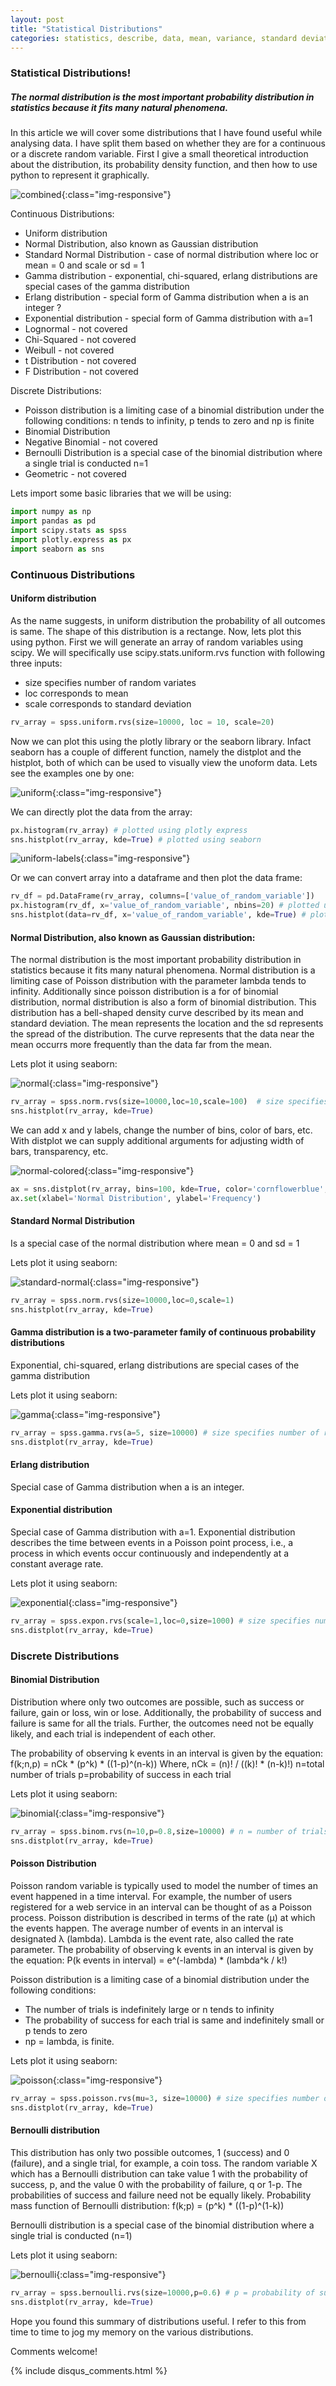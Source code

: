 ```yaml
---
layout: post
title: "Statistical Distributions"
categories: statistics, describe, data, mean, variance, standard deviation, normal, skewness, kurtosis
---
```

### Statistical Distributions!
##### The normal distribution is the most important probability distribution in statistics because it fits many natural phenomena.

In this article we will cover some distributions that I have found useful while analysing data. I have split them based on whether they are for a continuous or a discrete random variable. First I give a small theoretical introduction about the distribution, its probability density function, and then how to use python to represent it graphically.  

![combined](/images/distributions/2021-04-09.png){:class="img-responsive"}

Continuous Distributions:
- Uniform distribution
- Normal Distribution, also known as Gaussian distribution
- Standard Normal Distribution - case of normal distribution where loc or mean = 0 and scale or sd = 1 
- Gamma distribution - exponential, chi-squared, erlang distributions are special cases of the gamma distribution
- Erlang distribution - special form of Gamma distribution when a is an integer ?
- Exponential distribution - special form of Gamma distribution with a=1
- Lognormal - not covered
- Chi-Squared - not covered
- Weibull - not covered
- t Distribution - not covered
- F Distribution - not covered

Discrete Distributions:
- Poisson distribution is a limiting case of a binomial distribution under the following conditions: n tends to infinity, p tends to zero and np is finite
- Binomial Distribution
- Negative Binomial - not covered
- Bernoulli Distribution is a special case of the binomial distribution where a single trial is conducted n=1
- Geometric - not covered

Lets import some basic libraries that we will be using:
```python
import numpy as np
import pandas as pd
import scipy.stats as spss
import plotly.express as px
import seaborn as sns
```

### Continuous Distributions

#### Uniform distribution
As the name suggests, in uniform distribution the probability of all outcomes is same. The shape of this distribution is a rectange. Now, lets plot this using python. First we will generate an array of random variables using scipy. We will specifically use scipy.stats.uniform.rvs function with following three inputs:
- size specifies number of random variates
- loc corresponds to mean
- scale corresponds to standard deviation
```python
rv_array = spss.uniform.rvs(size=10000, loc = 10, scale=20) 
```

Now we can plot this using the plotly library or the seaborn library. Infact seaborn has a couple of different function, namely the distplot and the histplot, both of which can be used to visually view the unoform data. Lets see the examples one by one:

![uniform](/images/distributions/uniform.png){:class="img-responsive"}

We can directly plot the data from the array:
```python
px.histogram(rv_array) # plotted using plotly express
sns.histplot(rv_array, kde=True) # plotted using seaborn
```

![uniform-labels](/images/distributions/uniform-labels.png){:class="img-responsive"}

Or we can convert array into a dataframe and then plot the data frame:
```python
rv_df = pd.DataFrame(rv_array, columns=['value_of_random_variable'])
px.histogram(rv_df, x='value_of_random_variable', nbins=20) # plotted using plotly express
sns.histplot(data=rv_df, x='value_of_random_variable', kde=True) # plotted using seaborn
```

#### Normal Distribution, also known as Gaussian distribution: 
The normal distribution is the most important probability distribution in statistics because it fits many natural phenomena. 
Normal distribution is a limiting case of Poisson distribution with the parameter lambda tends to infinity. Additionally since poisson distribution is a for of binomial distribution, normal distribution is also a form of binomial distribution. 
This distribution has a bell-shaped density curve described by its mean and standard deviation. The mean represents the location and the sd represents the spread of the distribution. The curve represents that the data near the mean occurrs more frequently than the data far from the mean. 

Lets plot it using seaborn:

![normal](/images/distributions/normal.png){:class="img-responsive"}

```python
rv_array = spss.norm.rvs(size=10000,loc=10,scale=100)  # size specifies number of random variates, loc corresponds to mean, scale corresponds to standard deviation
sns.histplot(rv_array, kde=True)
```

We can add x and y labels, change the number of bins, color of bars, etc. With distplot we can supply additional arguments for adjusting width of bars, transparency, etc.

![normal-colored](/images/distributions/normal-colored.png){:class="img-responsive"}

```python
ax = sns.distplot(rv_array, bins=100, kde=True, color='cornflowerblue', hist_kws={"linewidth": 15,'alpha':1})
ax.set(xlabel='Normal Distribution', ylabel='Frequency')
```
#### Standard Normal Distribution
Is a special case of the normal distribution where mean = 0 and sd = 1 

Lets plot it using seaborn:

![standard-normal](/images/distributions/standard-normal.png){:class="img-responsive"}

```python
rv_array = spss.norm.rvs(size=10000,loc=0,scale=1) 
sns.histplot(rv_array, kde=True)
```

#### Gamma distribution is a two-parameter family of continuous probability distributions
Exponential, chi-squared, erlang distributions are special cases of the gamma distribution

Lets plot it using seaborn:

![gamma](/images/distributions/gamma.png){:class="img-responsive"}

```python
rv_array = spss.gamma.rvs(a=5, size=10000) # size specifies number of random variates, a is the shape parameter
sns.distplot(rv_array, kde=True)
```

#### Erlang distribution 
Special case of Gamma distribution when a is an integer. 

#### Exponential distribution 
Special case of Gamma distribution with a=1. 
Exponential distribution describes the time between events in a Poisson point process, i.e., a process in which events occur continuously and independently at a constant average rate. 

Lets plot it using seaborn:

![exponential](/images/distributions/exponential.png){:class="img-responsive"}

```python
rv_array = spss.expon.rvs(scale=1,loc=0,size=1000) # size specifies number of random variates, loc corresponds to mean, scale corresponds to standard deviation
sns.distplot(rv_array, kde=True)
```

### Discrete Distributions

#### Binomial Distribution
Distribution where only two outcomes are possible, such as success or failure, gain or loss, win or lose. Additionally, the probability of success and failure is same for all the trials. Further, the outcomes need not be equally likely, and each trial is independent of each other.

The probability of observing k events in an interval is given by the equation: f(k;n,p) = nCk * (p^k) * ((1-p)^(n-k))
Where, nCk = (n)! / ((k)! * (n-k)!) 
n=total number of trials
p=probability of success in each trial

Lets plot it using seaborn:

![binomial](/images/distributions/binomial.png){:class="img-responsive"}

```python
rv_array = spss.binom.rvs(n=10,p=0.8,size=10000) # n = number of trials, p = probability of success, size = number of times to repeat the trials
sns.distplot(rv_array, kde=True)
```

#### Poisson Distribution
Poisson random variable is typically used to model the number of times an event happened in a time interval. For example, the number of users registered for a web service in an interval can be thought of as a Poisson process. Poisson distribution is described in terms of the rate (μ) at which the events happen. The average number of events in an interval is designated λ (lambda). Lambda is the event rate, also called the rate parameter. 
The probability of observing k events in an interval is given by the equation: P(k events in interval) = e^(-lambda) * (lambda^k / k!)

Poisson distribution is a limiting case of a binomial distribution under the following conditions:
- The number of trials is indefinitely large or n tends to infinity
- The probability of success for each trial is same and indefinitely small or p tends to zero
- np = lambda, is finite.

Lets plot it using seaborn:

![poisson](/images/distributions/poisson.png){:class="img-responsive"}

```python
rv_array = spss.poisson.rvs(mu=3, size=10000) # size specifies number of random variates, loc corresponds to mean, scale corresponds to standard deviation
sns.distplot(rv_array, kde=True)
```

#### Bernoulli distribution 
This distribution has only two possible outcomes, 1 (success) and 0 (failure), and a single trial, for example, a coin toss. The random variable X which has a Bernoulli distribution can take value 1 with the probability of success, p, and the value 0 with the probability of failure, q or 1-p. The probabilities of success and failure need not be equally likely. 
Probability mass function of Bernoulli distribution: f(k;p) = (p^k) * ((1-p)^(1-k))

Bernoulli distribution is a special case of the binomial distribution where a single trial is conducted (n=1)

Lets plot it using seaborn:

![bernoulli](/images/distributions/bernoulli.png){:class="img-responsive"}

```python
rv_array = spss.bernoulli.rvs(size=10000,p=0.6) # p = probability of success, size = number of times to repeat the trial
sns.distplot(rv_array, kde=True)
```

Hope you found this summary of distributions useful. I refer to this from time to time to jog my memory on the various distributions. 

Comments welcome!

{% include disqus_comments.html %}
